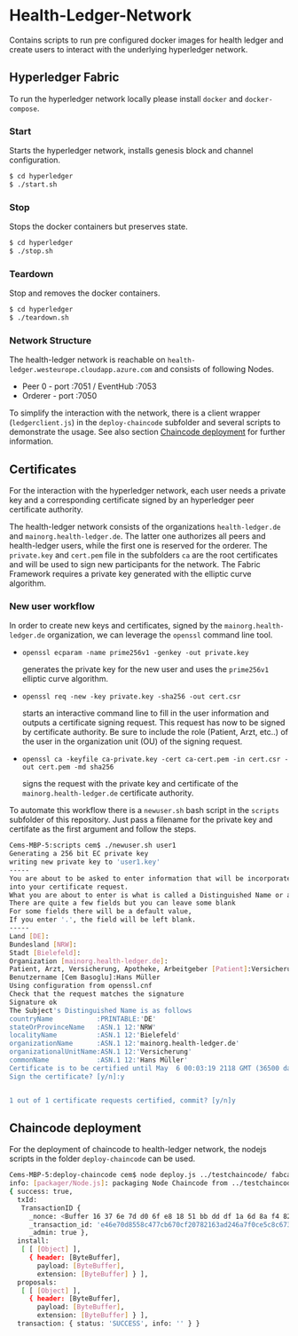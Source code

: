 # Health-Ledger-Network
Contains scripts to run pre configured docker images for health ledger and
create users to interact with the underlying hyperledger network.

## Hyperledger Fabric
To run the hyperledger network locally please install `docker` and
`docker-compose`.

### Start
Starts the hyperledger network, installs genesis block and channel configuration.
```sh
$ cd hyperledger
$ ./start.sh
```

### Stop
Stops the docker containers but preserves state.
```sh
$ cd hyperledger
$ ./stop.sh
```

### Teardown
Stop and removes the docker containers.
```sh
$ cd hyperledger
$ ./teardown.sh
```

### Network Structure
The health-ledger network is reachable on `health-ledger.westeurope.cloudapp.azure.com` and consists of following Nodes.
* Peer 0 - port :7051 / EventHub :7053
* Orderer - port :7050

To simplify the interaction with the network, there is a client wrapper (`ledgerclient.js`) in the `deploy-chaincode` subfolder and several scripts to demonstrate the usage. See also section [Chaincode deployment](#chaincode-deployment) for further information.

## Certificates
For the interaction with the hyperledger network, each user needs a private key
and a corresponding certificate signed by an hyperledger peer certificate
authority.

The health-ledger network consists of the organizations `health-ledger.de` and
`mainorg.health-ledger.de`. The latter one authorizes all peers and
health-ledger users, while the first one is reserved for the orderer. The
`private.key` and `cert.pem` file in the subfolders `ca` are the root certificates
and will be used to sign new participants for the network. The Fabric Framework
requires a private key generated with the elliptic curve algorithm.

### New user workflow
In order to create new keys and certificates, signed by the
`mainorg.health-ledger.de` organization, we can leverage the `openssl` command
line tool.

* `openssl ecparam -name prime256v1 -genkey -out private.key`

  generates the private key for the new user and uses the `prime256v1` elliptic
  curve algorithm.

* `openssl req -new -key private.key -sha256 -out cert.csr`

  starts an interactive command line to fill in the user information and outputs
  a certificate signing request. This request has now to be signed by certificate
  authority. Be sure to include the role (Patient, Arzt, etc..) of the user in
  the organization unit (OU) of the signing request.

* `openssl ca -keyfile ca-private.key -cert ca-cert.pem -in cert.csr -out cert.pem -md sha256`

  signs the request with the private key and certificate of the `mainorg.health-ledger.de`
  certificate authority.


To automate this workflow there is a `newuser.sh` bash script in the `scripts`
subfolder of this repository. Just pass a filename for the private key and
certifate as the first argument and follow the steps.

```sh
Cems-MBP-5:scripts cem$ ./newuser.sh user1
Generating a 256 bit EC private key
writing new private key to 'user1.key'
-----
You are about to be asked to enter information that will be incorporated
into your certificate request.
What you are about to enter is what is called a Distinguished Name or a DN.
There are quite a few fields but you can leave some blank
For some fields there will be a default value,
If you enter '.', the field will be left blank.
-----
Land [DE]:
Bundesland [NRW]:
Stadt [Bielefeld]:
Organization [mainorg.health-ledger.de]:
Patient, Arzt, Versicherung, Apotheke, Arbeitgeber [Patient]:Versicherung
Benutzername [Cem Basoglu]:Hans Müller
Using configuration from openssl.cnf
Check that the request matches the signature
Signature ok
The Subject's Distinguished Name is as follows
countryName           :PRINTABLE:'DE'
stateOrProvinceName   :ASN.1 12:'NRW'
localityName          :ASN.1 12:'Bielefeld'
organizationName      :ASN.1 12:'mainorg.health-ledger.de'
organizationalUnitName:ASN.1 12:'Versicherung'
commonName            :ASN.1 12:'Hans Müller'
Certificate is to be certified until May  6 00:03:19 2118 GMT (36500 days)
Sign the certificate? [y/n]:y


1 out of 1 certificate requests certified, commit? [y/n]y
```

## Chaincode deployment
For the deployment of chaincode to health-ledger network, the nodejs scripts in
the folder `deploy-chaincode` can be used.

```sh
Cems-MBP-5:deploy-chaincode cem$ node deploy.js ../testchaincode/ fabcar
info: [packager/Node.js]: packaging Node Chaincode from ../testchaincode/
{ success: true,
  txId:
   TransactionID {
     _nonce: <Buffer 16 37 6e 7d d0 6f e8 18 51 bb dd df 1a 6d 8a f4 82 8a d1 cc 77 e8 6c fb>,
     _transaction_id: 'e46e70d8558c477cb670cf20782163ad246a7f0ce5c8c67312904fc03951c0f9',
     _admin: true },
  install:
   [ [ [Object] ],
     { header: [ByteBuffer],
       payload: [ByteBuffer],
       extension: [ByteBuffer] } ],
  proposals:
   [ [ [Object] ],
     { header: [ByteBuffer],
       payload: [ByteBuffer],
       extension: [ByteBuffer] } ],
  transaction: { status: 'SUCCESS', info: '' } }
```
